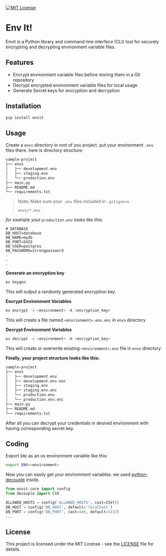 [![MIT License](https://img.shields.io/badge/License-MIT-green.svg)](https://choosealicense.com/licenses/mit/)

# Env It!

Envit is a Python library and command-line interface (CLI) tool for securely encrypting and decrypting environment variable files.

## Features

- Encrypt environment variable files before storing them in a Git repository
- Decrypt encrypted environment variable files for local usage
- Generate Secret keys for encryption and decryption

## Installation
```bash
pip install envit
```

## Usage

Create a `envs` directory in root of you project. put your environment `.env` files there.
here is directory structure:
```bash
sample-project
├── envs
│   ├── development.env
│   ├── staging.env
│   └── production.env
├── main.py
├── README.md
└── requirements.txt
```

> Note: Make sure your `.env` files included in `.gitignore`
>    ```gitignore
>    envs/*.env
>    ```

*for example your `production.env` looks like this:*
```text
# DATABASE
DB_HOST=database
DB_NAME=mydb
DB_PORT=5432
DB_USER=postgres
DB_PASSWORD=strongpassword
.
.
.
```

**Generate an encryption key**

```bash
ev keygen
```
This will output a randomly generated encryption key.

**Encrypt Environment Variables**

```bash
ev encrypt -e <environment> -k <encryption_key>
```
This will create a file named `<envrionment>.env.enc` in `envs` directory

**Decrypt Environment Variables**

```bash
ev decrypt -e <environment> -k <encryption_key>
```
This will create or overwrite existing `<environment>.env` file in `envs` directory

**Finally, your project structure looks like this:**
```bash
sample-project
├── envs
│   ├── development.env
│   ├── development.env.enc
│   ├── staging.env
│   ├── staging.env.enc
│   └── production.env
│   └── production.env.enc
├── main.py
├── README.md
└── requirements.txt
```

After all you can decrypt your credentials in desired environment with having corresponding secret key.

## Coding
Export `ENV` as an os environment variable like this:
```bash
export ENV=<environment>
```
Now you can easily get your environment variables. we used [python-decouple](https://pypi.org/project/python-decouple/) inside.

```python
from envit.core import config
from decouple import CSV

ALLOWED_HOSTS = config('ALLOWED_HOSTS', cast=CSV())
DB_HOST = config('DB_HOST', default='localhost')
DB_PORT = config('DB_PORT', cast=int, default=5432)
...
```

## License

This project is licensed under the MIT License - see the [LICENSE](LICENSE) file for details.
